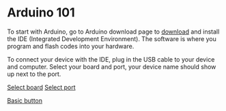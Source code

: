 # Arduino 101

To start with Arduino, go to Arduino download page to [download](https://www.arduino.cc/en/main/software) and install the IDE (Integrated Development Environment). The software is where you program and flash codes into your hardware.

To connect your device with the IDE, plug in the USB cable to your device and computer. Select your board and port, your device name should show up next to the port.

[Select board](https://github.com/unl-robotic/arduino101/blob/master/images/arduino001.PNG "figure1")
[Select port](https://github.com/unl-robotic/arduino101/blob/master/images/arduino002.PNG "figure2")

[Basic button](https://github.com/unl-robotic/arduino101/blob/master/images/arduino004.PNG "figure3")


